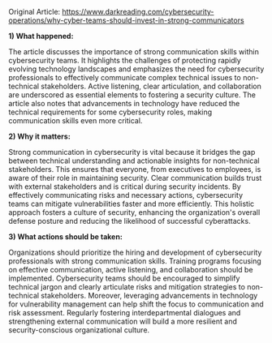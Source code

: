 Original Article: https://www.darkreading.com/cybersecurity-operations/why-cyber-teams-should-invest-in-strong-communicators

**1) What happened:**

The article discusses the importance of strong communication skills within cybersecurity teams. It highlights the challenges of protecting rapidly evolving technology landscapes and emphasizes the need for cybersecurity professionals to effectively communicate complex technical issues to non-technical stakeholders. Active listening, clear articulation, and collaboration are underscored as essential elements to fostering a security culture. The article also notes that advancements in technology have reduced the technical requirements for some cybersecurity roles, making communication skills even more critical.

**2) Why it matters:**

Strong communication in cybersecurity is vital because it bridges the gap between technical understanding and actionable insights for non-technical stakeholders. This ensures that everyone, from executives to employees, is aware of their role in maintaining security. Clear communication builds trust with external stakeholders and is critical during security incidents. By effectively communicating risks and necessary actions, cybersecurity teams can mitigate vulnerabilities faster and more efficiently. This holistic approach fosters a culture of security, enhancing the organization's overall defense posture and reducing the likelihood of successful cyberattacks.

**3) What actions should be taken:**

Organizations should prioritize the hiring and development of cybersecurity professionals with strong communication skills. Training programs focusing on effective communication, active listening, and collaboration should be implemented. Cybersecurity teams should be encouraged to simplify technical jargon and clearly articulate risks and mitigation strategies to non-technical stakeholders. Moreover, leveraging advancements in technology for vulnerability management can help shift the focus to communication and risk assessment. Regularly fostering interdepartmental dialogues and strengthening external communication will build a more resilient and security-conscious organizational culture.